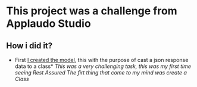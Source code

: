 # This project was a challenge from Applaudo Studio

## How i did it? 

* First [I created the model](src/main/java/models/Character.java), this with the purpose of cast a json response data to a class*
*This was a very challenging task, this was my first time seeing Rest Assured*
*The firt thing that come to my mind was create a Class*

